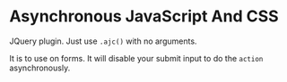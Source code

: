 Asynchronous JavaScript And CSS
===============================

JQuery plugin. Just use `.ajc()` with no arguments.

It is to use on forms. It will disable your submit input to do the `action` asynchronously.